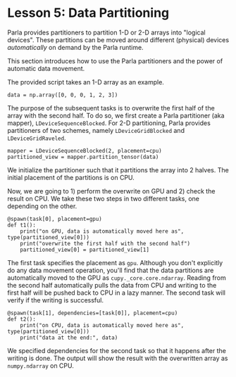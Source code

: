 # Lesson 5: Data Partitioning

Parla provides partitioners to partition 1-D or 2-D arrays into "logical devices". These partitions can be moved around different (physical) devices *automatically* on demand by the Parla runtime.

This section introduces how to use the Parla partitioners and the power of automatic data movement.

The provided script takes an 1-D array as an example.
```
data = np.array([0, 0, 0, 1, 2, 3])
```
The purpose of the subsequent tasks is to overwrite the first half of the array with the second half. To do so, we first create a Parla partitioner (aka mapper), `LDeviceSequenceBlocked`. For 2-D partitioning, Parla provides partitioners of two schemes, namely `LDeviceGridBlocked` and `LDeviceGridRaveled`.
```
mapper = LDeviceSequenceBlocked(2, placement=cpu)
partitioned_view = mapper.partition_tensor(data)
```
We initialize the partitioner such that it partitions the array into 2 halves. The initial placement of the partitions is on CPU.

Now, we are going to 1) perform the overwrite on GPU and 2) check the result on CPU. We take these two steps in two different tasks, one depending on the other.
```
@spawn(task[0], placement=gpu)
def t1():
    print("on GPU, data is automatically moved here as", type(partitioned_view[0]))
    print("overwrite the first half with the second half")
    partitioned_view[0] = partitioned_view[1]
```
The first task specifies the placement as `gpu`. Although you don't explicitly do any data movement operation, you'll find that the data partitions are automatically moved to the GPU as `cupy._core.core.ndarray`. Reading from the second half automatically pulls the data from CPU and writing to the first half will be pushed back to CPU in a lazy manner. The second task will verify if the writing is successful.
```
@spawn(task[1], dependencies=[task[0]], placement=cpu)
def t2():
    print("on CPU, data is automatically moved here as", type(partitioned_view[0]))
    print("data at the end:", data)
```
We specified dependencies for the second task so that it happens after the writing is done. The output will show the result with the overwritten array as `numpy.ndarray` on CPU.

